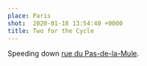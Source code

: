 ```yaml
---
place: Paris
shot:  2020-01-18 13:54:40 +0000
title: Two for the Cycle
---
```


Speeding down [rue du Pas-de-la-Mule](https://fr.wikipedia.org/wiki/Rue_du_Pas-de-la-Mule).
